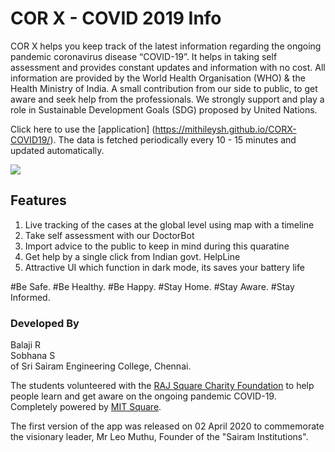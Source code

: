 # COR X - COVID 2019 Info 

COR X helps you keep track of the latest information regarding the ongoing pandemic coronavirus disease “COVID-19”. It helps in taking self assessment and provides constant updates and information with no cost. All information are provided by the World Health Organisation (WHO) & the Health Ministry of India. A small contribution from our side to public, to get aware and seek help from the professionals. We strongly support and play a role in Sustainable Development Goals (SDG) proposed by United Nations. 

Click here to use the [application] (https://mithileysh.github.io/CORX-COVID19/).
The data is fetched periodically every 10 - 15 minutes and updated automatically.

![](https://user-images.githubusercontent.com/45322680/78461416-ab570400-7696-11ea-95f5-c8b06b2395a4.gif)
 
## Features
1. Live tracking of the cases at the global level using map with a timeline
2. Take self assessment with our DoctorBot
3. Import advice to the public to keep in mind during this quaratine
4. Get help by a single click from Indian govt. HelpLine
5. Attractive UI which function in dark mode, its saves your battery life

#Be Safe. #Be Healthy. #Be Happy. 
#Stay Home. #Stay Aware. #Stay Informed.

### Developed By
Balaji R\
Sobhana S\
of Sri Sairam Engineering College, Chennai.

The students volunteered with the [RAJ Square Charity Foundation](https://www.rajsquare.com) to help people learn and get aware on the ongoing pandemic COVID-19. Completely powered by [MIT Square](https://www.mitsquare.com).

The first version of the app was released on 02 April 2020 to commemorate the visionary leader, Mr Leo Muthu, Founder of the "Sairam Institutions".


